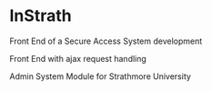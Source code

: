 # InStrath
Front End of a Secure Access System development

Front End with ajax request handling 

Admin System Module for Strathmore University
